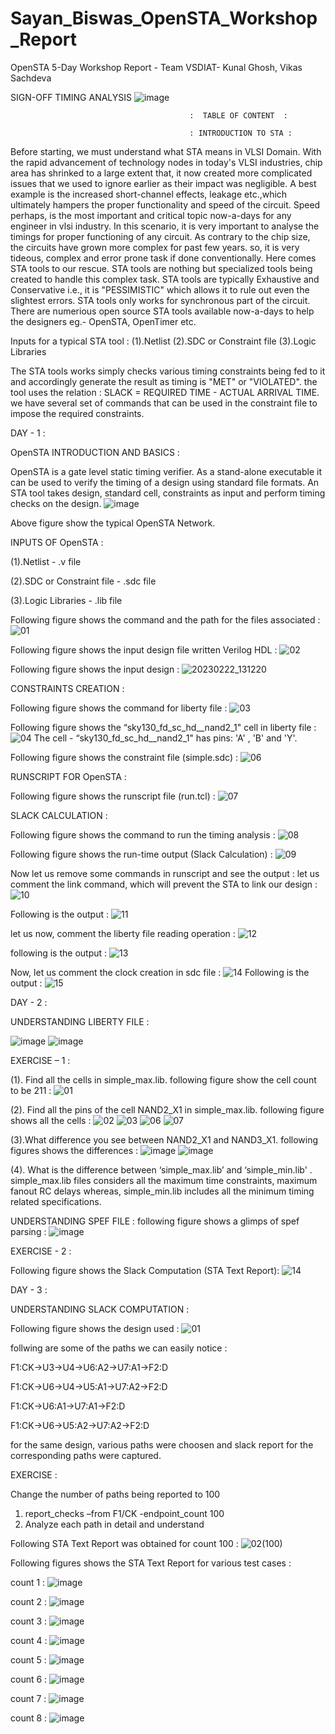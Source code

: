 # Sayan_Biswas_OpenSTA_Workshop_Report
OpenSTA 5-Day Workshop Report - Team VSDIAT- Kunal Ghosh, Vikas Sachdeva

SIGN-OFF TIMING ANALYSIS
![image](https://user-images.githubusercontent.com/125567197/220543510-934adf86-52b7-441a-b6bc-d2eba1dd7d2f.png)

                                            :  TABLE OF CONTENT  :

                                            : INTRODUCTION TO STA :
  Before starting, we must understand what STA means in VLSI Domain. With the rapid advancement of technology nodes in today's VLSI industries, chip area has shrinked 
to a large extent that, it now created more complicated issues that we used to ignore earlier as their impact was negligible. A best example is the increased short-channel effects, leakage etc.,which ultimately hampers the proper functionality and speed of the circuit. Speed perhaps, is the most important and critical topic now-a-days for any engineer in vlsi industry.
  In this scenario, it is very important to analyse the timings for proper functioning of any circuit. As contrary to the chip size, the circuits have grown more complex for past few years. so, it is very tideous, complex and error prone task if done conventionally. Here comes STA tools to our rescue. STA tools are nothing but specialized tools being created to handle this complex task. STA tools are typically Exhaustive and Conservative i.e., it is "PESSIMISTIC" which allows it to rule out even the slightest errors. STA tools only works for synchronous part of the circuit. There are numerious open source STA tools available now-a-days to help the designers eg.- OpenSTA, OpenTimer etc.
  
  Inputs for a typical STA tool :
  (1).Netlist
  (2).SDC or Constraint file
  (3).Logic Libraries
  
  The STA tools works simply checks various timing constraints being fed to it and accordingly generate the result as timing is "MET" or "VIOLATED". the tool uses the relation : SLACK = REQUIRED TIME - ACTUAL ARRIVAL TIME. we have several set of commands that can be used in the constraint file to impose the required constraints.


DAY - 1 :

OpenSTA INTRODUCTION AND BASICS :

OpenSTA is a gate level static timing verifier. As a stand-alone executable it can be used to verify the timing of a design using standard file formats. An STA tool takes design, standard cell, constraints as input and perform timing checks on the design.
![image](https://user-images.githubusercontent.com/125567197/220551822-db087d61-78cc-407e-8fe4-97856dc0ec3c.png)

Above figure show the typical OpenSTA Network.

INPUTS OF OpenSTA :

(1).Netlist - .v file

(2).SDC or Constraint file - .sdc file

(3).Logic Libraries - .lib file

Following figure shows the command and the path for the files associated :
![01](https://user-images.githubusercontent.com/125567197/220553934-37ccf7da-03d4-42fc-ba00-c2020fe2cb15.png)

Following figure shows the input design file written Verilog HDL :
![02](https://user-images.githubusercontent.com/125567197/220554348-ff97551d-e22c-4736-ae85-c499ae828312.png)

Following figure shows the input design :
![20230222_131220](https://user-images.githubusercontent.com/125567197/220555565-41aae663-3227-4320-abda-2fbc9331e084.jpg)

CONSTRAINTS CREATION :

Following figure shows the command for liberty file :
![03](https://user-images.githubusercontent.com/125567197/220555335-af05f447-ead5-4b61-9cea-bb2c3ba42139.png)

Following figure shows the “sky130_fd_sc_hd__nand2_1" cell in liberty file :
![04](https://user-images.githubusercontent.com/125567197/220563517-70ad04c3-e74c-4698-aa83-be7c2c77cb05.png)
The cell - “sky130_fd_sc_hd__nand2_1" has pins: 'A' , 'B' and 'Y'.

Following figure shows the constraint file (simple.sdc) :
![06](https://user-images.githubusercontent.com/125567197/220564391-86b894e3-e485-4d79-9cde-03fa5d819213.png)

RUNSCRIPT FOR OpenSTA :

Following figure shows the runscript file (run.tcl) :
![07](https://user-images.githubusercontent.com/125567197/220564620-6d731ec5-bf65-450c-b8d6-f274e56adaa1.png)

SLACK CALCULATION :

Following figure shows the command to run the timing analysis :
![08](https://user-images.githubusercontent.com/125567197/220564947-7f9d438a-b01c-4c74-acba-a33b4aebadce.png)

Following figure shows the run-time output (Slack Calculation) :
![09](https://user-images.githubusercontent.com/125567197/220565328-499acc03-ff37-47ef-95ac-e4c4c27157d5.png)

Now let us remove some commands in runscript and see the output :
let us comment the link command, which will prevent the STA to link our design :
![10](https://user-images.githubusercontent.com/125567197/220566626-6df14eba-1f2e-46cb-aef2-5541624e08b6.png)

Following is the output :
![11](https://user-images.githubusercontent.com/125567197/220566942-106f66cb-4929-4d4c-aace-a5d2f2a2fe58.png)

let us now, comment the liberty file reading operation :
![12](https://user-images.githubusercontent.com/125567197/220567115-ba4e4f6d-8fda-4bae-97c9-84f441ff2bd2.png)

following is the output :
![13](https://user-images.githubusercontent.com/125567197/220567323-2e492b69-28e8-48e4-852d-66107c931a24.png)

Now, let us comment the clock creation in sdc file :
![14](https://user-images.githubusercontent.com/125567197/220567567-eb0b1664-40e3-487c-9c0c-023184a54996.png)
 Following is the output :
![15](https://user-images.githubusercontent.com/125567197/220567842-5dbb6069-29aa-4c4c-941e-a8e88fe23d91.png)


DAY - 2 :

UNDERSTANDING LIBERTY FILE :

![image](https://user-images.githubusercontent.com/125567197/220569160-7fd15eee-5530-4269-924c-22d81e2c1f62.png)
![image](https://user-images.githubusercontent.com/125567197/220569340-cc31174d-bc79-4638-9a3c-d5d603cbe85a.png)

EXERCISE – 1 :

(1). Find all the cells in simple_max.lib.
following figure show the cell count to be 211 :
![01](https://user-images.githubusercontent.com/125567197/220569834-84e2425c-b9de-4393-acf4-367d265874e3.png)

(2). Find all the pins of the cell NAND2_X1 in simple_max.lib.
following figure shows all the cells :
![02](https://user-images.githubusercontent.com/125567197/220571155-af45221c-539d-4d16-8dcd-a7f74c74411b.png)
![03](https://user-images.githubusercontent.com/125567197/220571208-fe7364d3-1d3a-4330-8142-e54108b6b245.png)
![06](https://user-images.githubusercontent.com/125567197/220571255-9242238d-085a-4f43-9e5c-bb7f4034db63.png)
![07](https://user-images.githubusercontent.com/125567197/220571280-bed4e3a9-8173-4813-94db-673b260965fd.png)

(3).What difference you see between NAND2_X1 and NAND3_X1.
following figures shows the differences :
![image](https://user-images.githubusercontent.com/125567197/220572799-a0b8963d-9da1-4b8e-b20b-453197d160d8.png)
![image](https://user-images.githubusercontent.com/125567197/220573167-07bd96a6-2f8a-465a-829a-f7073b6fccb1.png)

(4). What is the difference between ‘simple_max.lib’ and ‘simple_min.lib' .
simple_max.lib files considers all the maximum time constraints, maximum fanout RC delays whereas, simple_min.lib includes all the minimum timing related specifications.

UNDERSTANDING SPEF FILE :
following figure shows a glimps of spef parsing :
![image](https://user-images.githubusercontent.com/125567197/220575295-a77469c0-6271-4e5b-b768-20304626db07.png)

EXERCISE - 2 :

Following figure shows the Slack Computation (STA Text Report):
![14](https://user-images.githubusercontent.com/125567197/220575875-b5543ed4-05cc-462f-9084-50c308bfacbe.png)

DAY - 3 :

UNDERSTANDING SLACK COMPUTATION :

Following figure shows the design used :
![01](https://user-images.githubusercontent.com/125567197/220577468-842fec87-6848-4787-bcae-d8f88c909409.png)

follwing are some of the paths we can easily notice :

F1:CK→U3→U4→U6:A2→U7:A1→F2:D

F1:CK→U6→U4→U5:A1→U7:A2→F2:D

F1:CK→U6:A1→U7:A1→F2:D

F1:CK→U6→U5:A2→U7:A2→F2:D

for the same design, various paths were choosen and slack report for the corresponding paths were captured.

EXERCISE :

Change the number of paths being reported to 100
1. report_checks –from F1/CK -endpoint_count 100
2. Analyze each path in detail and understand

Following STA Text Report was obtained for count 100 :
![02(100)](https://user-images.githubusercontent.com/125567197/220578733-9e5441d4-158d-446a-95ca-fd8da0f5a5b9.png)

Following figures shows the STA Text Report for various test cases :

count 1 :
![image](https://user-images.githubusercontent.com/125567197/220613810-ed8b2f5a-e0db-46b9-98ea-c3a28fcf2a9f.png)

count 2 :
![image](https://user-images.githubusercontent.com/125567197/220614054-46395142-697a-4471-b812-cc2f0e0b6162.png)

count 3 :
![image](https://user-images.githubusercontent.com/125567197/220614247-5661cd96-4256-40b2-8bf2-6e6e6872c063.png)

count 4 :
![image](https://user-images.githubusercontent.com/125567197/220614372-434f3065-f6b6-4ca5-a385-fec61ce1ca59.png)

count 5 :
![image](https://user-images.githubusercontent.com/125567197/220614486-c13c2b29-adff-424f-a8ca-366cf4a32a99.png)

count 6 :
![image](https://user-images.githubusercontent.com/125567197/220614585-8aa7a5c9-50a4-474c-997a-1b658124f331.png)

count 7 :
![image](https://user-images.githubusercontent.com/125567197/220614737-219fc987-4dcd-4eee-9b18-0d90f9953ca8.png)

count 8 :
![image](https://user-images.githubusercontent.com/125567197/220614873-a002015e-4a75-488c-a5d0-6d4d3f5ef0db.png)
